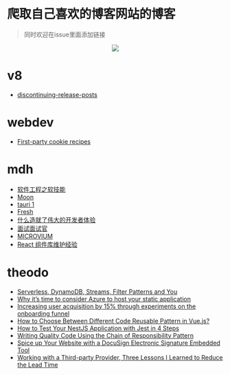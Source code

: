 # 爬取自己喜欢的博客网站的博客

> 同时欢迎在issue里面添加链接
<div align=center>
  <img src="https://bing.com/th?id=OHR.AmazonianEcuador_ZH-CN9873999948_800x480.jpg" />
  </div>

  # v8
- [discontinuing-release-posts](/blog/discontinuing-release-posts)
# webdev
- [First-party cookie recipes](https://web.dev/first-party-cookie-recipes/)
# mdh
- [软件工程之软技能](https://addyosmani.com/blog/software-engineering-soft-parts/)
- [Moon](https://moonrepo.dev/)
- [tauri 1](https://tauri.app/v1/guides/)
- [Fresh](https://fresh.deno.dev/)
- [什么造就了伟大的开发者体验](https://leerob.io/blog/developer-experience-examples)
- [面试面试官](https://github.com/readme/guides/technical-interviews)
- [MICROVIUM](https://coder-mike.com/blog/2022/06/11/microvium-is-very-small/)
- [React 组件库维护经验](https://www.gabe.pizza/notes-on-component-libraries/)
# theodo
- [Serverless, DynamoDB, Streams, Filter Patterns and You](https://blog.theodo.com/2022/04/dynamodb-streams-serverless-filter-patterns-and-you/)
- [Why it’s time to consider Azure to host your static application](https://blog.theodo.com/2020/06/consider-azure-static-app/)
- [Increasing user acquisition by 15% through experiments on the onboarding funnel](https://blog.theodo.com/2022/06/improving-user-onboarding-funnel/)
- [How to Choose Between Different Code Reusable Pattern in Vue.js?](https://blog.theodo.com/2021/06/choose-your-vue-code-reuse-pattern/)
- [How to Test Your NestJS Application with Jest in 4 Steps](https://blog.theodo.com/2019/06/test-nestjs-with-jest-typescript/)
- [Writing Quality Code Using the Chain of Responsibility Pattern](https://blog.theodo.com/2022/04/chain-of-responsibility-design-pattern/)
- [Spice up Your Website with a DocuSign Electronic Signature Embedded Tool](https://blog.theodo.com/2021/04/embed-docusign-electronic-signature/)
- [Working with a Third-party Provider, Three Lessons I Learned to Reduce the Lead Time](https://blog.theodo.com/2022/04/reduce-leadtime-provider/)
